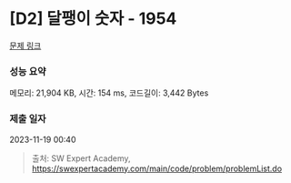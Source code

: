 # [D2] 달팽이 숫자 - 1954 

[문제 링크](https://swexpertacademy.com/main/code/problem/problemDetail.do?contestProbId=AV5PobmqAPoDFAUq) 

### 성능 요약

메모리: 21,904 KB, 시간: 154 ms, 코드길이: 3,442 Bytes

### 제출 일자

2023-11-19 00:40



> 출처: SW Expert Academy, https://swexpertacademy.com/main/code/problem/problemList.do